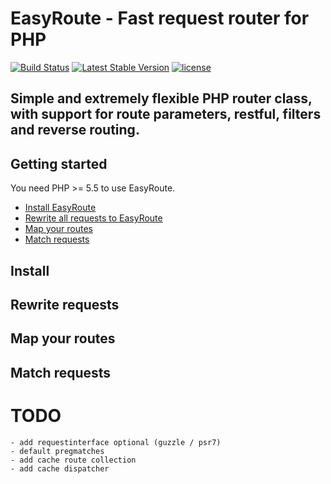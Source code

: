 EasyRoute - Fast request router for PHP
=======================================

[![Build Status](https://api.travis-ci.org/alfonsmartinez/EasyRoute.png)](http://travis-ci.org/alfonsmartinez/EasyRoute)
[![Latest Stable Version](https://img.shields.io/packagist/v/alfonsmartinez/EasyRoute.svg)](https://packagist.org/packages/easyroute/easyroute)
[![license](https://img.shields.io/github/license/mashape/apistatus.svg?maxAge=2592000)](https://github.com/alfonsmartinez/EasyRoute/blob/master/LICENSE)

## Simple and extremely flexible PHP router class, with support for route parameters, restful, filters and reverse routing.

## Getting started

You need PHP >= 5.5 to use EasyRoute.

- [Install EasyRoute](#install)
- [Rewrite all requests to EasyRoute](#rewrite-requests)
- [Map your routes](#map-your-routes)
- [Match requests](#match-requests)

## Install

## Rewrite requests

## Map your routes

## Match requests


# TODO

    - add requestinterface optional (guzzle / psr7)
    - default pregmatches
    - add cache route collection
    - add cache dispatcher